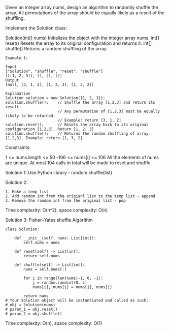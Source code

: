 Given an integer array nums, design an algorithm to randomly shuffle the array. All permutations of the array should be equally likely as a result of the shuffling.

Implement the Solution class:

Solution(int[] nums) Initializes the object with the integer array nums.
int[] reset() Resets the array to its original configuration and returns it.
int[] shuffle() Returns a random shuffling of the array.
 
```
Example 1:

Input
["Solution", "shuffle", "reset", "shuffle"]
[[[1, 2, 3]], [], [], []]
Output
[null, [3, 1, 2], [1, 2, 3], [1, 3, 2]]

Explanation
Solution solution = new Solution([1, 2, 3]);
solution.shuffle();    // Shuffle the array [1,2,3] and return its result.
                       // Any permutation of [1,2,3] must be equally likely to be returned.
                       // Example: return [3, 1, 2]
solution.reset();      // Resets the array back to its original configuration [1,2,3]. Return [1, 2, 3]
solution.shuffle();    // Returns the random shuffling of array [1,2,3]. Example: return [1, 3, 2]
```
 

Constraints:

1 <= nums.length <= 50
-106 <= nums[i] <= 106
All the elements of nums are unique.
At most 104 calls in total will be made to reset and shuffle.


Solution 1: 
Use Python library - random.shuffle(list)

Solution 2:

```
1. Make a temp list
2. Add random int from the origianl list to the temp list - append
3. Remove the random int from the original list - pop
```
Time complexity: O(n^2), space complexity: O(n) 

Solution 3: Fisher–Yates shuffle Algorithm

```
class Solution:

    def __init__(self, nums: List[int]):
        self.nums = nums

    def reset(self) -> List[int]:
        return self.nums

    def shuffle(self) -> List[int]:
        nums = self.nums[:]
        
        for i in range(len(nums)-1, 0, -1):
            j = random.randint(0, i)  
            nums[i], nums[j] = nums[j], nums[i]
        
        return nums
# Your Solution object will be instantiated and called as such:
# obj = Solution(nums)
# param_1 = obj.reset()
# param_2 = obj.shuffle()
```
Time complexity: O(n), space complexity: O(1) 
